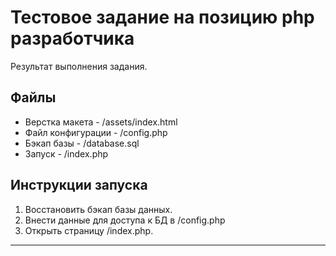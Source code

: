 # Тестовое задание на позицию php разработчика

Результат выполнения задания.

## Файлы 

* Верстка макета - /assets/index.html
* Файл конфигурации - /config.php
* Бэкап базы - /database.sql
* Запуск - /index.php

## Инструкции запуска
1. Восстановить бэкап базы данных.
2. Внести данные для доступа к БД в /config.php
3. Открыть страницу /index.php.

---
